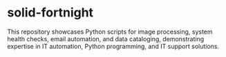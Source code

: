 # solid-fortnight
This repository showcases Python scripts for image processing, system health checks, email automation, and data cataloging, demonstrating expertise in IT automation, Python programming, and IT support solutions.
